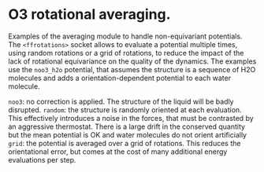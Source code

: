 O3 rotational averaging. 
========================

Examples of the averaging module to handle non-equivariant potentials.
The `<ffrotations>` socket allows to evaluate a potential multiple times,
using random rotations or a grid of rotations, to reduce the impact of the
lack of rotational equivariance on the quality of the dynamics. 
The examples use the `noo3_h2o` potential, that assumes the structure is 
a sequence of H2O molecules and adds a orientation-dependent potential to each
water molecule.


`noo3`: no correction is applied. The structure of the liquid will be badly
    disrupted.
`random`: the structure is randomly oriented at each evaluation. 
    This effectively introduces a noise in the forces, that must be contrasted
    by an aggressive thermostat. There is a large drift in the conserved quantity
    but the mean potential is OK and water molecules do not orient artificially
`grid`: the potential is averaged over a grid of rotations. 
    This reduces the orientational error, but comes at the cost of many additional
    energy evaluations per step.
